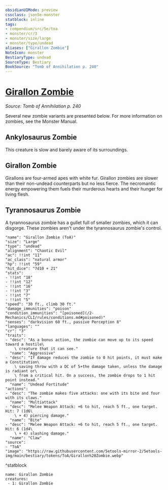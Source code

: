 ```yaml
---
obsidianUIMode: preview
cssclass: json5e-monster
statblock: inline
tags:
- compendium/src/5e/toa
- monster/cr/3
- monster/size/large
- monster/type/undead
aliases: ["Girallon Zombie"]
NoteIcon: monster
BestiaryType: undead
SourceType: Bestiary
BookSource: "Tomb of Annihilation p. 240"
---
```

# [Girallon Zombie](2-Mechanics/CLI/bestiary/undead/girallon-zombie-toa.md)
*Source: Tomb of Annihilation p. 240*  

Several new zombie variants are presented below. For more information on zombies, see the Monster Manual.

## Ankylosaurus Zombie

This creature is slow and barely aware of its surroundings.

## Girallon Zombie

Girallons are four-armed apes with white fur. Girallon zombies are slower than their non-undead counterparts but no less fierce. The necromantic energy empowering them fuels their murderous hearts and their hunger for living flesh.

## Tyrannosaurus Zombie

A tyrannosaurus zombie has a gullet full of smaller zombies, which it can disgorge. These zombies aren't under the tyrannosaurus zombie's control.

```statblock
"name": "Girallon Zombie (ToA)"
"size": "Large"
"type": "undead"
"alignment": "Chaotic Evil"
"ac": !!int "11"
"ac_class": "natural armor"
"hp": !!int "59"
"hit_dice": "7d10 + 21"
"stats":
- !!int "18"
- !!int "12"
- !!int "16"
- !!int "3"
- !!int "7"
- !!int "5"
"speed": "30 ft., climb 30 ft."
"damage_immunities": "poison"
"condition_immunities": "[poisoned](/2-Mechanics/CLI/rules/conditions.md#poisoned)"
"senses": "darkvision 60 ft., passive Perception 8"
"languages": ""
"cr": "3"
"traits":
- "desc": "As a bonus action, the zombie can move up to its speed toward a hostile\
    \ creature that it can see."
  "name": "Aggressive"
- "desc": "If damage reduces the zombie to 0 hit points, it must make a Constitution\
    \ saving throw with a DC of 5+the damage taken, unless the damage is radiant or\
    \ from a critical hit. On a success, the zombie drops to 1 hit point instead."
  "name": "Undead Fortitude"
"actions":
- "desc": "The zombie makes five attacks: one with its bite and four with its claws."
  "name": "Multiattack"
- "desc": "Melee Weapon Attack: +6 to hit, reach 5 ft., one target. Hit: 7 (1d6\
    \ + 4) piercing damage."
  "name": "Bite"
- "desc": "Melee Weapon Attack: +6 to hit, reach 5 ft., one target. Hit: 6 (1d4\
    \ + 4) slashing damage."
  "name": "Claw"
"source":
- "ToA"
"image": "https://raw.githubusercontent.com/5etools-mirror-2/5etools-img/main/bestiary/tokens/ToA/Girallon%20Zombie.webp"
```
^statblock

```encounter-table
name: Girallon Zombie
creatures:
 - 1: Girallon Zombie
```